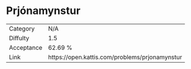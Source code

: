 # Prjónamynstur

<table>
    <tr>
        <td>Category</td>
        <td>N/A</td>
    </tr>
    <tr>
        <td>Diffulty</td>
        <td>1.5</td>
    </tr>
    <tr>
        <td>Acceptance</td>
        <td>62.69 %</td>
    </tr>
    <tr>
        <td>Link</td>
        <td>https://open.kattis.com/problems/prjonamynstur</td>
    </tr>
</table>